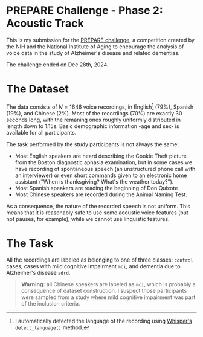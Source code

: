 # PREPARE Challenge - Phase 2: Acoustic Track
This is my submission for the [PREPARE challenge](https://www.drivendata.org/competitions/299/competition-nih-alzheimers-acoustic-2/announcements/), a competition created by the NIH and the National Institute of Aging to encourage the analysis of voice data in the study of Alzheimer's disease and related dementias.

The challenge ended on Dec 28th, 2024.

# The Dataset
The data consists of $N=1646$ voice recordings, in English[^1] (79%), Spanish (19%), and Chinese (2%). Most of the recordings (70%) are exactly 30 seconds long, with the remaning ones roughly uniformly distributed in length down to 1.15s. Basic demographic information -age and sex- is available for all participants.

The task performed by the study participants is not always the same:
- Most English speakers are heard describing the Cookie Theft picture from the Boston diagnostic aphasia examination, but in some cases we have recording of spontaneous speech (an unstructured phone call with an interviewer) or even short commands given to an electronic home assistant ("When is thanksgiving? What's the weather today?").
- Most Spanish speakers are reading the beginning of Don Quixote
- Most Chinese speakers are recorded during the Animal Naming Test.

As a consequence, the nature of the recorded speech is not uniform. This means that it is reasonably safe to use some acoustic voice features (but not pauses, for example), while we cannot use linguistic features.

# The Task
All the recordings are labeled as belonging to one of three classes: `control` cases, cases with mild cognitive impairment `mci`, and dementia due to Alzheimer's disease `adrd`. 

> **Warning:** all Chinese speakers are labeled as `mci`, which is probably a consequence of dataset construction. I suspect those participants were sampled from a study where mild cognitive impairment was part of the inclusion criteria.

[^1]: I automatically detected the language of the recording using [Whisper's](https://github.com/openai/whisper) `detect_language()` method.